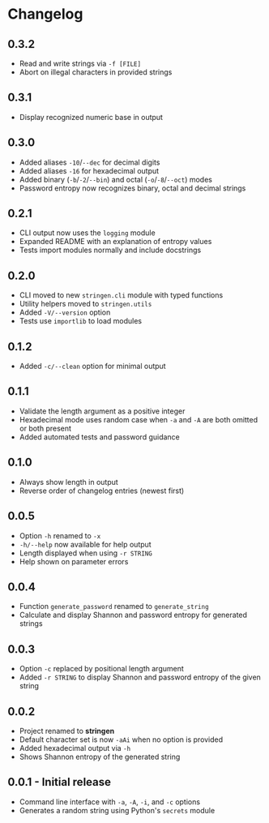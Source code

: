 # Changelog
## 0.3.2
- Read and write strings via `-f [FILE]`
- Abort on illegal characters in provided strings
## 0.3.1
- Display recognized numeric base in output

## 0.3.0
- Added aliases `-10`/`--dec` for decimal digits
- Added aliases `-16` for hexadecimal output
- Added binary (`-b`/`-2`/`--bin`) and octal (`-o`/`-8`/`--oct`) modes
- Password entropy now recognizes binary, octal and decimal strings
## 0.2.1
- CLI output now uses the ``logging`` module
- Expanded README with an explanation of entropy values
- Tests import modules normally and include docstrings

## 0.2.0
- CLI moved to new ``stringen.cli`` module with typed functions
- Utility helpers moved to ``stringen.utils``
- Added ``-V/--version`` option
- Tests use ``importlib`` to load modules

## 0.1.2
- Added `-c/--clean` option for minimal output

## 0.1.1
- Validate the length argument as a positive integer
- Hexadecimal mode uses random case when `-a` and `-A` are both omitted or both present
- Added automated tests and password guidance

## 0.1.0
- Always show length in output
- Reverse order of changelog entries (newest first)

## 0.0.5
- Option `-h` renamed to `-x`
- `-h/--help` now available for help output
- Length displayed when using `-r STRING`
- Help shown on parameter errors

## 0.0.4
- Function `generate_password` renamed to `generate_string`
- Calculate and display Shannon and password entropy for generated strings

## 0.0.3
- Option `-c` replaced by positional length argument
- Added `-r STRING` to display Shannon and password entropy of the given string

## 0.0.2
- Project renamed to **stringen**
- Default character set is now `-aAi` when no option is provided
- Added hexadecimal output via `-h`
- Shows Shannon entropy of the generated string

## 0.0.1 - Initial release
- Command line interface with `-a`, `-A`, `-i`, and `-c` options
- Generates a random string using Python's `secrets` module
